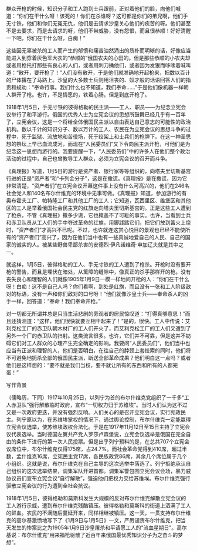 群众开枪的时候，知识分子和工人跑到士兵跟前，正对着他们的脸，向他们喊道：“你们在干什么呀！该死的！你们在杀谁呀？这可都是你们的弟兄啊，他们手无寸铁，他们和你们无冤无仇，他们是去请求沙皇关心他们的疾苦的呀。他们甚至不是去要求，而是去请求的呀，他们不带威胁，没有怨恨，而且很恭顺！好好清醒一下吧，你们在干什么呀，白痴！” 

这些因无辜被杀的工人而产生的郁愤和痛苦油然涌出的质朴而明晰的话，好像应当能进入到穿着灰色军大衣的“恭顺的”俄国农夫的心田的。但是那些恭顺的小农夫却或者用枪托打那些有良心的人们，或者用刺刀捅他们，或者因为发狠而哆嗦着喊叫道：“散开，要开枪了！”人们没有散开，于是他们就准确地开起枪来，把数以百计的尸体撂在了马路上。沙皇的大多数士兵则用沮丧的、奴才般的话语回答人们的指责和规劝：“奉命行事。我们什么也不知道，我们奉命……”于是他们像机器一样朝人群开了枪。也许，不是情愿的，铁着心肠，但是到底开枪了。 

1918年1月5日，手无寸铁的彼得格勒的民主派——工人、职员——为纪念立宪会议举行了和平游行。俄国的优秀人士为立宪会议的思想所鼓舞已经几乎有一百年了，立宪会议，这是一个将给全体俄国民主派以自由表达自己意志的可能性的政治机构。数以千计的知识分子、数以万计的工人、农民在为立宪会议的思想斗争的过程中，死于监狱、流放地和苦役场，死于绞架上和士兵们的枪弹下。在这一神圣思想的祭坛上早已血流成河，而现在“人民委员们”又下令向民主派开枪，可他们是为纪念这一思想而游行的。我要提醒一下，“人民委员们”中的许多人在他们整个政治活动的过程中，自己也曾教导工人群众，必须为立宪会议的召开而斗争。 

《真理报》写道，1月5日的游行是资产者、银行家等等组织的，向塔夫里切斯基宫行进的正是“资产者”和“卡列金分子”，这是在撒谎。《真理报》是在撒谎，因为它非常清楚，“资产者们”在立宪会议开幕这件事上没有什么可高兴的，他们在246名社会党人和140名布尔什维克的环境中无事可做。《真理报》知道，参加游行的有奥布霍夫工厂、帕特隆工厂和其他工厂的工人；它知道，瓦西里区、维堡区和其他区的工人是举着俄国社会民主党的红旗走向塔夫里切斯基宫的。正是这些工人遭到了枪杀，不管《真理报》撒多少谎，它也掩盖不了可耻的事实。也许，当看到士兵和赤卫队员从工人们的手中夺过革命的红旗，用脚践踏它们，把它们放到篝火上烧时，“资产者们”才高兴不已呢。不过，也许就连这赏心悦目的景观也已经不能使所有的“资产者们”高兴了，因为在他们当中也有一些真诚地爱自己的人民、自己的国家的诚实的人。被某些野兽卑鄙杀害的安德烈·伊凡诺维奇·申加辽夫就是其中之一。　　 

就这样，1月5日，彼得格勒的工人、手无寸铁的工人遭到了枪杀。开枪时没有要开枪的警告，而且是埋伏在暗处，从篱障的缝隙中，像真正的杀手那样开的枪。没有丧失良心和理智的人们就像1905年1月9日一模一样地问开枪的人：“你们在干什么呀！白痴！这不是自己人吗？你们看啊，到处是红旗，而且没有一张和工人阶级敌对的标语，没有一声和你们敌对的口号呀！”他们就像沙皇士兵——奉命杀人的凶手一样，回答道：“奉命！我们奉命开枪。” 

对一切都无所谓并总是只当生活悲剧的旁观者的居民惊叹道：“打得真够意思！”而且还猜测道：“这样，他们很快就要互相干起来了！”是的，很快。工人中传说：艾利克松工厂的赤卫队朝木材厂的工人们开火了，而艾利克松工厂的工人们又遭到了另外一个厂的赤卫队的扫射。这类流言很多。也许，它们并不可靠，但是这并不妨碍它们对工人群众的心理产生完全确定的影响。我要问“人民委员们”，他们当中也应当有正派和理智的人，他们是否明白，在往自己的脖颈上套绞索的同时，他们将不可避免地扼杀全部的俄国民主派，断送全部革命成果？他们明白这一点吗？或者他们是这样想的：“要不就是我们当权，要不就让所有的东西和所有的人都完蛋！” 


写作背景 

（儒略历，下同）1917年10月25日，以列宁为首的布尔什维克党组织了一千多“工人赤卫队”强行解散临时政府，宣布“一切权力归于苏维埃”。当时人们认为这不过又是一次政府更迭，并没有强烈反响。人们关心的是召开立宪会议，实行宪政民主。列宁原以为，在苏维埃掌权的情况下，通过舆论控制，布尔什维克一定能赢得立宪会议选举，使苏维埃政权合法化。于是在1917年11月12日至15日主持了立宪会议代表选举。当时德国左翼共产党人罗莎卢森堡说，立宪会议选举是俄国在完全自由的条件下进行的第一次人民投票。但是出乎列宁预料的是，在总共707个立宪会议席位中，布尔什维克仅得175席，占24.7%。而社会革命党得到410席，超过半数，孟什维克16席，立宪民主党17席，各民族政党86席，其余几个席位属于几个小组织。这就是说，布尔什维克在自己主导的这次选举中落选了。列宁拒绝承认自己组织的这次选举结果，调集军队开进首都。调集军警包围立宪会议会场，暴力威胁议员们宣布立宪会议“自行解散”，强迫他们把权力交给苏维埃。布尔什维克强行驱散立宪会议的行为遭到全社会抗议。 

1918年1月5日，彼得格勒和莫斯科发生大规模的反对布尔什维克解散立宪会议的工人游行示威，遭到布尔什维克残酷镇压。彼得格勒和莫斯科的街道上洒满了工人的鲜血。农民的不满随后蔓延开来，同样相继被镇压。这一天，一贯支持布尔什维克的高尔基激愤地写下了《1月9日与1月5日》一文，严厉谴责布尔什维克，把当天发生的惨案比之为1905年1月9日沙皇屠杀和平请愿工人的"流血星期日"。高尔基说：布尔什维克“用来福枪驱散了近百年来俄国最优秀知识分子为之奋斗的梦想”。